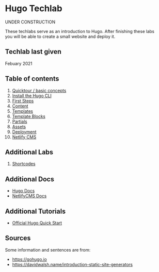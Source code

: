 # Hugo Techlab


UNDER CONSTRUCTION

These techlabs serve as an introduction to Hugo. After finishing these labs you will be able to create a small website and deploy it.

## Techlab last given

Febuary 2021

## Table of contents

1. [Quicktour / basic concepts](labs/01_quicktour.md)
1. [Install the Hugo CLI](labs/02_cli.md)
1. [First Steps](labs/03_first_steps.md)
1. [Content](labs/04_content.md)
1. [Templates](labs/05_templates.md)
1. [Template Blocks](labs/06_template_blocks.md)
1. [Partials](labs/07_partials.md)
1. [Assets](labs/08_assets.md)
1. [Deployment](labs/09_deployment.md)
1. [Netlify CMS](labs/10_cms.md)

## Additional Labs

1. [Shortcodes](labs/21_shortcodes.md)

## Additional Docs

* [Hugo Docs](https://gohugo.io/documentation/)
* [NetlifyCMS Docs](https://www.netlifycms.org/docs/intro/)

## Additional Tutorials

* [Official Hugo Quick Start](https://gohugo.io/getting-started/)

## Sources
Some information and sentences are from:

* https://gohugo.io
* https://davidwalsh.name/introduction-static-site-generators

